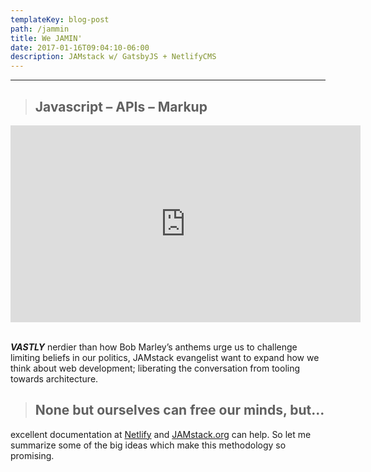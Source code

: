 ```yaml
---
templateKey: blog-post
path: /jammin
title: We JAMIN'
date: 2017-01-16T09:04:10-06:00
description: JAMstack w/ GatsbyJS + NetlifyCMS
---
```

- - -

> ## **J**avascript – **A**PIs – **M**arkup

<iframe width="560" height="315" src="https://www.youtube.com/embed/RAW1wj3Lx0I?rel=0&amp;showinfo=0" frameborder="0" gesture="media" allow="encrypted-media" allowfullscreen></iframe>
<br/><br/>

***VASTLY*** nerdier than how Bob Marley’s anthems urge us to challenge limiting beliefs in our politics, JAMstack evangelist want to expand how we think about web development; liberating the conversation from tooling towards architecture. 

> ## None but ourselves can free our minds, but...

excellent documentation at [Netlify](https://www.netlify.com/blog/2017/06/06/jamstack-vs-isomorphic-server-side-rendering/) and [JAMstack.org](https://jamstack.org/) can help. So let me summarize some of the big ideas which make this methodology so promising. 
